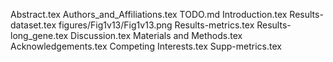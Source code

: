 Abstract.tex
Authors_and_Affiliations.tex
TODO.md
Introduction.tex
Results-dataset.tex
figures/Fig1v13/Fig1v13.png
Results-metrics.tex
Results-long_gene.tex
Discussion.tex
Materials and Methods.tex
Acknowledgements.tex
Competing Interests.tex
Supp-metrics.tex

